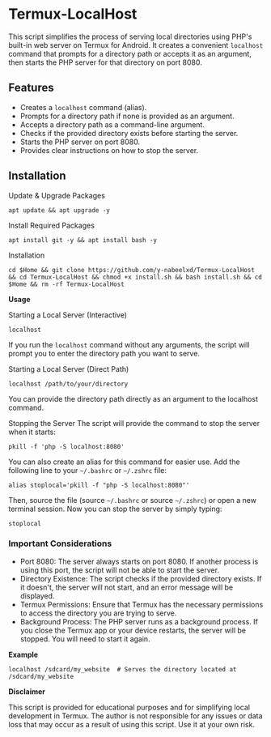# Termux-LocalHost

This script simplifies the process of serving local directories using PHP's built-in web server on Termux for Android. It creates a convenient `localhost` command that prompts for a directory path or accepts it as an argument, then starts the PHP server for that directory on port 8080.

## Features

* Creates a `localhost` command (alias).
* Prompts for a directory path if none is provided as an argument.
* Accepts a directory path as a command-line argument.
* Checks if the provided directory exists before starting the server.
* Starts the PHP server on port 8080.
* Provides clear instructions on how to stop the server.

## Installation

Update & Upgrade Packages
```
apt update && apt upgrade -y
```

Install Required Packages
```
apt install git -y && apt install bash -y
```

Installation
```
cd $Home && git clone https://github.com/y-nabeelxd/Termux-LocalHost && cd Termux-LocalHost && chmod +x install.sh && bash install.sh && cd $Home && rm -rf Termux-LocalHost
```

**Usage**

Starting a Local Server (Interactive)
```
localhost
```
If you run the `localhost` command without any arguments, the script will prompt you to enter the directory path you want to serve.


Starting a Local Server (Direct Path)
```
localhost /path/to/your/directory
```
You can provide the directory path directly as an argument to the localhost command.


Stopping the Server
The script will provide the command to stop the server when it starts:
```
pkill -f 'php -S localhost:8080'
```

You can also create an alias for this command for easier use. Add the following line to your `~/.bashrc` or `~/.zshrc` file:
```
alias stoplocal='pkill -f "php -S localhost:8080"'
```

Then, source the file (source `~/.bashrc` or source `~/.zshrc`) or open a new terminal session. Now you can stop the server by simply typing:
```
stoplocal
```


### Important Considerations
 * Port 8080: The server always starts on port 8080. If another process is using this port, the script will not be able to start the server.
 * Directory Existence: The script checks if the provided directory exists. If it doesn't, the server will not start, and an error message will be displayed.
 * Termux Permissions: Ensure that Termux has the necessary permissions to access the directory you are trying to serve.
 * Background Process: The PHP server runs as a background process.  If you close the Termux app or your device restarts, the server will be stopped. You will need to start it again.


**Example**
```
localhost /sdcard/my_website  # Serves the directory located at /sdcard/my_website
```



**Disclaimer**

This script is provided for educational purposes and for simplifying local development in Termux. The author is not responsible for any issues or data loss that may occur as a result of using this script. Use it at your own risk.

